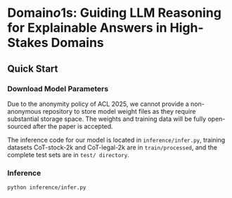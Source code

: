 # Domain$o1$s: Guiding LLM Reasoning for Explainable Answers in High-Stakes Domains

## Quick Start

### Download Model Parameters

Due to the anonymity policy of ACL 2025, we cannot provide a non-anonymous repository to store model weight files as they require substantial storage space. The weights and training data will be fully open-sourced after the paper is accepted.

The inference code for our model is located in `inference/infer.py`, training datasets CoT-stock-2k and CoT-legal-2k are in `train/processed`, and the complete test sets are in `test/ directory`.

### Inference

```
python inference/infer.py
```

